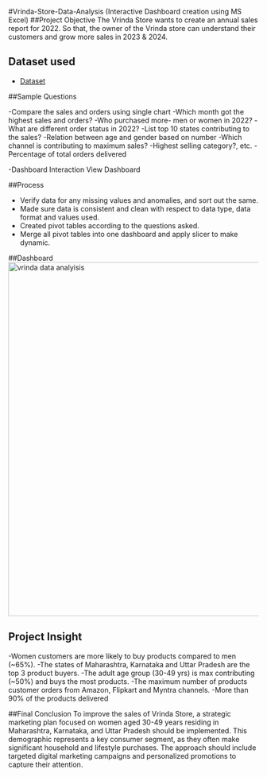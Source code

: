 #Vrinda-Store-Data-Analysis (Interactive Dashboard creation using MS Excel)
##Project Objective
The Vrinda Store wants to create an annual sales report for 2022. So that, the owner of the Vrinda store can understand their customers and grow more sales in 2023 & 2024.

## Dataset used
- <a href="https://github.com/SHRADDHAKHANDAGRE/Data-Analysis-Dashboard/blob/main/Vrinda%20Store%20Data%20Analysis%20(1).xlsx">Dataset</a>

##Sample Questions

-Compare the sales and orders using single chart
-Which month got the highest sales and orders?
-Who purchased more- men or women in 2022?
-What are different order status in 2022?
-List top 10 states contributing to the sales?
-Relation between age and gender based on number
-Which channel is contributing to maximum sales?
-Highest selling category?, etc.
-Percentage of total orders delivered

-Dashboard Interaction <a hresf="https://github.com/SHRADDHAKHANDAGRE/Data-Analysis-Dashboard/blob/main/vrinda%20data%20analyisis.png">View Dashboard</a>

##Process
- Verify data for any missing values and anomalies, and sort out the same.
- Made sure data is consistent and clean with respect to data type, data format and values used.
- Created pivot tables according to the questions asked.
- Merge all pivot tables into one dashboard and apply slicer to make dynamic.

##Dashboard
<img width="1537" height="712" alt="vrinda data analyisis" src="https://github.com/user-attachments/assets/09ca6ee7-45de-42c8-9492-a64ef5c28277" />

## Project Insight
-Women customers are more likely to buy products compared to men (~65%).
-The states of Maharashtra, Karnataka and Uttar Pradesh are the top 3 product buyers.
-The adult age group (30-49 yrs) is max contributing (~50%) and buys the most products.
-The maximum number of products customer orders from Amazon, Flipkart and Myntra channels.
-More than 90% of the products delivered

##Final Conclusion
To improve the sales of Vrinda Store, a strategic marketing plan focused on women aged 30-49 years residing in Maharashtra, Karnataka, and Uttar Pradesh should be implemented. This demographic represents a key consumer segment, as they often make significant household and lifestyle purchases. The approach should include targeted digital marketing campaigns and personalized promotions to capture their attention.
